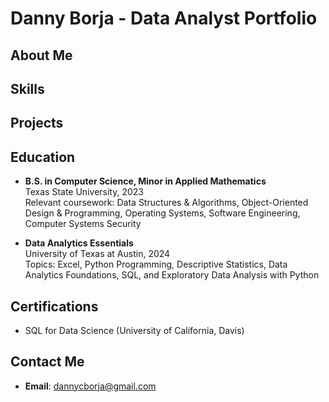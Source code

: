# Danny Borja - Data Analyst Portfolio



## About Me


## Skills


## Projects


## Education
- **B.S. in Computer Science, Minor in Applied Mathematics**  
Texas State University, 2023  
Relevant coursework: Data Structures & Algorithms, Object-Oriented Design & Programming, Operating Systems, Software Engineering, Computer Systems Security

- **Data Analytics Essentials**  
University of Texas at Austin, 2024  
Topics: Excel, Python Programming, Descriptive Statistics, Data Analytics Foundations, SQL, and Exploratory Data Analysis with Python

## Certifications
- SQL for Data Science (University of California, Davis)

## Contact Me
- **Email**: dannycborja@gmail.com

